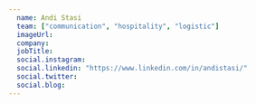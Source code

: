 ```yaml
---
  name: Andi Stasi
  team: ["communication", "hospitality", "logistic"]
  imageUrl: 
  company: 
  jobTitle: 
  social.instagram: 
  social.linkedin: "https://www.linkedin.com/in/andistasi/"
  social.twitter: 
  social.blog: 
---
```


